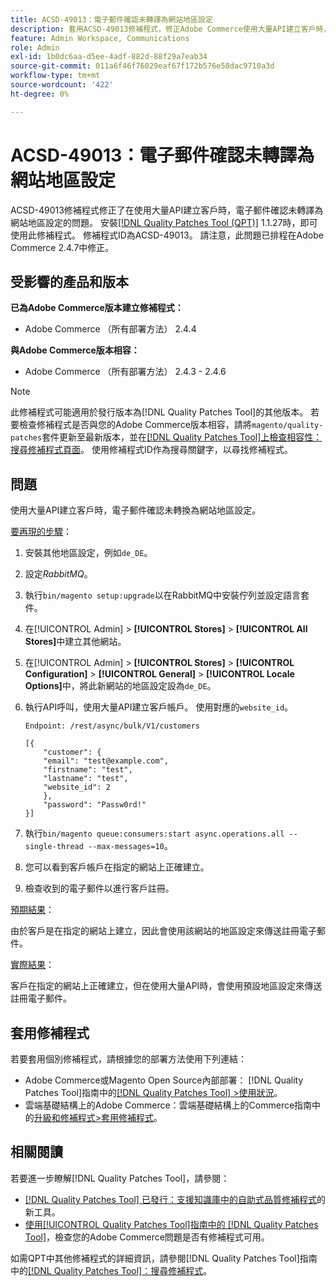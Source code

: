 ```yaml
---
title: ACSD-49013：電子郵件確認未轉譯為網站地區設定
description: 套用ACSD-49013修補程式，修正Adobe Commerce使用大量API建立客戶時，電子郵件確認未轉譯為網站地區設定的問題。
feature: Admin Workspace, Communications
role: Admin
exl-id: 1b0dc6aa-d5ee-4adf-882d-88f29a7eab34
source-git-commit: 011a6f46f76029eaf67f172b576e58dac9710a3d
workflow-type: tm+mt
source-wordcount: '422'
ht-degree: 0%

---
```


# ACSD-49013：電子郵件確認未轉譯為網站地區設定

ACSD-49013修補程式修正了在使用大量API建立客戶時，電子郵件確認未轉譯為網站地區設定的問題。 安裝[[!DNL Quality Patches Tool (QPT)]](https://experienceleague.adobe.com/zh-hant/docs/commerce-operations/tools/quality-patches-tool/quality-patches-tool-to-self-serve-quality-patches) 1.1.27時，即可使用此修補程式。 修補程式ID為ACSD-49013。 請注意，此問題已排程在Adobe Commerce 2.4.7中修正。

## 受影響的產品和版本

**已為Adobe Commerce版本建立修補程式：**

* Adobe Commerce （所有部署方法） 2.4.4

**與Adobe Commerce版本相容：**

* Adobe Commerce （所有部署方法） 2.4.3 - 2.4.6

>[!NOTE]
>
>此修補程式可能適用於發行版本為[!DNL Quality Patches Tool]的其他版本。 若要檢查修補程式是否與您的Adobe Commerce版本相容，請將`magento/quality-patches`套件更新至最新版本，並在[[!DNL Quality Patches Tool]上檢查相容性：搜尋修補程式頁面](https://experienceleague.adobe.com/tools/commerce-quality-patches/index.html?lang=zh-Hant)。 使用修補程式ID作為搜尋關鍵字，以尋找修補程式。

## 問題

使用大量API建立客戶時，電子郵件確認未轉換為網站地區設定。

<u>要再現的步驟</u>：

1. 安裝其他地區設定，例如`de_DE`。
1. 設定&#x200B;*RabbitMQ*。
1. 執行`bin/magento setup:upgrade`以在RabbitMQ中安裝佇列並設定語言套件。
1. 在[!UICONTROL Admin] > **[!UICONTROL Stores]** > **[!UICONTROL All Stores]**&#x200B;中建立其他網站。
1. 在[!UICONTROL Admin] > **[!UICONTROL Stores]** > **[!UICONTROL Configuration]** > **[!UICONTROL General]** > **[!UICONTROL Locale Options]**&#x200B;中，將此新網站的地區設定設為`de_DE`。
1. 執行API呼叫，使用大量API建立客戶帳戶。 使用對應的`website_id`。

   `Endpoint: /rest/async/bulk/V1/customers`

   ```
   [{
       "customer": {
       "email": "test@example.com",
       "firstname": "test",
       "lastname": "test",
       "website_id": 2
       },
       "password": "Passw0rd!"
   }]
   ```

1. 執行`bin/magento queue:consumers:start async.operations.all --single-thread --max-messages=10`。
1. 您可以看到客戶帳戶在指定的網站上正確建立。
1. 檢查收到的電子郵件以進行客戶註冊。

<u>預期結果</u>：

由於客戶是在指定的網站上建立，因此會使用該網站的地區設定來傳送註冊電子郵件。

<u>實際結果</u>：

客戶在指定的網站上正確建立，但在使用大量API時，會使用預設地區設定來傳送註冊電子郵件。

## 套用修補程式

若要套用個別修補程式，請根據您的部署方法使用下列連結：

* Adobe Commerce或Magento Open Source內部部署： [!DNL Quality Patches Tool]指南中的[[!DNL Quality Patches Tool] >使用狀況](/help/tools/quality-patches-tool/usage.md)。
* 雲端基礎結構上的Adobe Commerce：雲端基礎結構上的Commerce指南中的[升級和修補程式>套用修補程式](https://experienceleague.adobe.com/docs/commerce-cloud-service/user-guide/develop/upgrade/apply-patches.html?lang=zh-Hant)。

## 相關閱讀

若要進一步瞭解[!DNL Quality Patches Tool]，請參閱：

* [[!DNL Quality Patches Tool] 已發行：支援知識庫中的自助式品質修補程式](https://experienceleague.adobe.com/zh-hant/docs/commerce-operations/tools/quality-patches-tool/quality-patches-tool-to-self-serve-quality-patches)的新工具。
* [使用[!UICONTROL Quality Patches Tool]指南中的 [!DNL Quality Patches Tool]](/help/tools/quality-patches-tool/patches-available-in-qpt/check-patch-for-magento-issue-with-magento-quality-patches.md)，檢查您的Adobe Commerce問題是否有修補程式可用。


如需QPT中其他修補程式的詳細資訊，請參閱[!DNL Quality Patches Tool]指南中的[[!DNL Quality Patches Tool]：搜尋修補程式](https://experienceleague.adobe.com/tools/commerce-quality-patches/index.html?lang=zh-Hant)。
